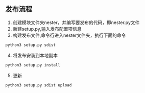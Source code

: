 ## 发布流程
1. 创建模块文件夹nester，并编写要发布的代码，即nester.py文件
2. 新建setup.py,输入发布配置项信息
3. 构建发布文件,命令行进入nester文件夹，执行下面的命令
```bash
python3 setup.py sdist
```
4. 将发布安装到本地副本
```bash
python3 setup.py install
```
5. 更新
```bash
python3 setup.py sdist upload
```